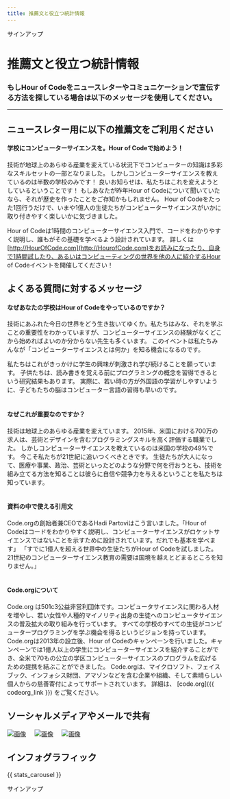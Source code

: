```yaml
---
title: 推薦文と役立つ統計情報
---
```


<a id="blurb"></a>

サインアップ

# 推薦文と役立つ統計情報

### もしHour of Codeをニュースレターやコミュニケーションで宣伝する方法を探している場合は以下のメッセージを使用してください。

* * *

## ニュースレター用に以下の推薦文をご利用ください

#### 学校にコンピューターサイエンスを。Hour of Codeで始めよう！

技術が地球上のあらゆる産業を変えている状況下でコンピューターの知識は多彩なスキルセットの一部となりました。 しかしコンピューターサイエンスを教えているのは半数の学校のみです！ 良いお知らせは、私たちはこれを変えようとしているということです！ もしあなたが昨年Hour of Codeについて聞いていたなら、それが歴史を作ったことをご存知かもしれません。 Hour of Codeをたった1回行うだけで、いまや1億人の生徒たちがコンピューターサイエンスがいかに取り付きやすく楽しいかに気づきました。

Hour of Codeは1時間のコンピューターサイエンス入門で、コードをわかりやすく説明し、誰もがその基礎を学べるよう設計されています。 詳しくは[http://HourOfCode.com](http://HourofCode.com)をお読みになったり、自身で1時間試したり、あるいはコンピューティングの世界を他の人に紹介するHour of Codeイベントを開催してください！

## よくある質問に対するメッセージ

#### なぜあなたの学校はHour of Codeをやっているのですか？

技術にあふれた今日の世界をどう生き抜いてゆくか。私たちはみな、それを学ぶことの重要性をわかっていますが、コンピューターサイエンスの経験がなくどこから始めればよいのか分からない先生も多くいます。 このイベントは私たちみんなが「コンピューターサイエンスとは何か」を知る機会になるのです。

私たちはこれがきっかけに学生の興味が刺激され学び続けることを願っています。 子供たちは、読み書きを覚える前にプログラミングの概念を習得できるという研究結果もあります。 実際に、若い時の方が外国語の学習がしやすいように、子どもたちの脳はコンピューター言語の習得も早いのです。 <br /> <br />

#### なぜこれが重要なのですか？

技術は地球上のあらゆる産業を変えています。 2015年、米国における700万の求人は、芸術とデザインを含むプログラミングスキルを高く評価する職業でした。 しかしコンピューターサイエンスを教えているのは米国の学校の49%です。 今こそ私たちが21世紀に追いつくべきときです。 生徒たちが大人になって、医療や事業、政治、芸術といったどのような分野で何を行おうとも、技術を組み立てる方法を知ることは彼らに自信や競争力を与えるということを私たちは知っています。 <br /> <br />

#### 資料の中で使える引用文

Code.orgの創始者兼CEOであるHadi Partoviはこう言いました。「Hour of Codeはコードをわかりやすく説明し、コンピューターサイエンスがロケットサイエンスではないことを示すために設計されています。だれでも基本を学べます」 「すでに1億人を超える世界中の生徒たちがHour of Codeを試しました。 21世紀のコンピューターサイエンス教育の需要は国境を越えとどまるところを知りません。」 <br /> <br />

#### Code.orgについて

Code.org は501c3公益非営利団体です。コンピュータサイエンスに関わる人材を増やし、若い女性や人種的マイノリティ出身の生徒へのコンピュータサイエンスの普及拡大の取り組みを行っています。 すべての学校のすべての生徒がコンピュータープログラミングを学ぶ機会を得るというビジョンを持っています。 Code.orgは2013年の設立後、Hour of Codeのキャンペーンを行いました。キャンペーンでは1億人以上の学生にコンピューターサイエンスを紹介することができ、全米で70もの公立の学区コンピューターサイエンスのプログラムを広げるための提携を結ぶことができました。 Code.orgは、マイクロソフト、フェイスブック、インフォシス財団、アマゾンなどを含む企業や組織、そして素晴らしい個人からの慈善寄付によってサポートされています。 詳細は、 [code.org]({{ codeorg_link }}) をご覧ください。

## ソーシャルメディアやメールで共有

[![画像](/images/social-media/fit-250/social-1.png)](/images/social-media/social-1.png)&nbsp;&nbsp;&nbsp;&nbsp; [![画像](/images/social-media/fit-250/social-2.png)](/images/social-media/social-2.png)&nbsp;&nbsp;&nbsp;&nbsp; [![画像](/images/social-media/fit-250/social-3.png)](/images/social-media/social-3.png)&nbsp;&nbsp;&nbsp;&nbsp;

<a id="infographics"></a>

## インフォグラフィック

{{ stats_carousel }}

サインアップ